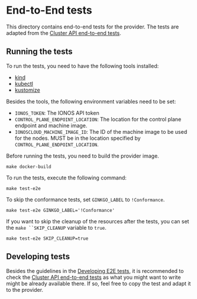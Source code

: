 # End-to-End tests

This directory contains end-to-end tests for the provider. The tests are adapted from the
[Cluster API end-to-end tests][cluster-api-test-repo].

## Running the tests

To run the tests, you need to have the following tools installed:

- [kind](https://kind.sigs.k8s.io/docs/user/quick-start/)
- [kubectl](https://kubernetes.io/docs/tasks/tools/install-kubectl/)
- [kustomize](https://kubectl.docs.kubernetes.io/installation/kustomize/)

Besides the tools, the following environment variables need to be set:

- `IONOS_TOKEN`: The IONOS API token
- `CONTROL_PLANE_ENDPOINT_LOCATION`: The location for the control plane endpoint and machine image.
- `IONOSCLOUD_MACHINE_IMAGE_ID`: The ID of the machine image to be used for the nodes. MUST be in the location specified by `CONTROL_PLANE_ENDPOINT_LOCATION`.

Before running the tests, you need to build the provider image.

```shell
make docker-build
```

To run the tests, execute the following command:

```shell
make test-e2e
```

To skip the conformance tests, set `GINKGO_LABEL` to `!Conformance`.

```shell
make test-e2e GINKGO_LABEL='!Conformance'
```

If you want to skip the cleanup of the resources after the tests, you can set the `make ``SKIP_CLEANUP` variable to `true`.

```shell
make test-e2e SKIP_CLEANUP=true
```

## Developing tests

Besides the guidelines in the [Developing E2E tests](https://cluster-api.sigs.k8s.io/developer/e2e), it is recommended
to check the [Cluster API end-to-end tests][cluster-api-test-repo] as what you might want to write might be already
available there. If so, feel free to copy the test and adapt it to the provider.

[cluster-api-test-repo]: https://github.com/kubernetes-sigs/cluster-api/tree/main/test
